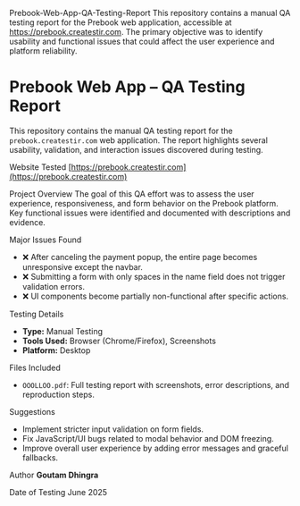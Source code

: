 Prebook-Web-App-QA-Testing-Report
This repository contains a manual QA testing report for the Prebook web application, accessible at https://prebook.createstir.com. The primary objective was to identify usability and functional issues that could affect the user experience and platform reliability. 
# Prebook Web App – QA Testing Report

This repository contains the manual QA testing report for the `prebook.createstir.com` web application. The report highlights several usability, validation, and interaction issues discovered during testing.

Website Tested
[https://prebook.createstir.com](https://prebook.createstir.com)

Project Overview
The goal of this QA effort was to assess the user experience, responsiveness, and form behavior on the Prebook platform. Key functional issues were identified and documented with descriptions and evidence.

Major Issues Found
- ❌ After canceling the payment popup, the entire page becomes unresponsive except the navbar.
- ❌ Submitting a form with only spaces in the name field does not trigger validation errors.
- ❌ UI components become partially non-functional after specific actions.

Testing Details
- **Type:** Manual Testing
- **Tools Used:** Browser (Chrome/Firefox), Screenshots
- **Platform:** Desktop

Files Included
- `OOOLLOO.pdf`: Full testing report with screenshots, error descriptions, and reproduction steps.

Suggestions
- Implement stricter input validation on form fields.
- Fix JavaScript/UI bugs related to modal behavior and DOM freezing.
- Improve overall user experience by adding error messages and graceful fallbacks.

Author
**Goutam Dhingra**

Date of Testing
June 2025
